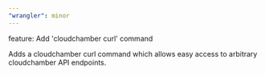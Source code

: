 ```yaml
---
"wrangler": minor
---
```


feature: Add 'cloudchamber curl' command

Adds a cloudchamber curl command which allows easy access to arbitrary
cloudchamber API endpoints.
